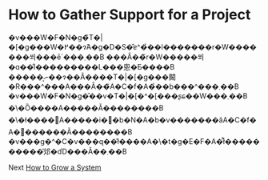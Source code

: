 # How to Gather Support for a Project

�v���W�F�N�g�̃T�|�[�g���W�߂��ɂ́A�g�D�S�̂ɐ^�̉��l�������r�W�������쐬���ē`���܂��B ���Ȃ��̃r�W�����쐬�ɑ��̐l���������L���悤�Ƃ����B �����͔ނ��ɂ��Ȃ����T�|�[�g���闝�R���^���A���Ȃ��̃A�C�f�A�̉��b���^���܂��B �v���W�F�N�g�̎��v�T�|�[�^�[���ʂɕ��W���܂��B �\�Ȍ����A�����Ă��������B �\�ł����΁A�����i�⃂�b�N�A�b�v�������ăA�C�f�A�𔭊������Ă��������B �v���g�^�C�v�͏��ɋ��͂ł����A�\�t�g�E�F�A�ł͐����������͂邩�ɗD���Ă��܂��B

Next [How to Grow a System](07-How-to-Grow-a-System.md)